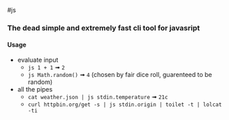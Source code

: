 #js
### The dead simple and extremely fast cli tool for javasript

#### Usage
- evaluate input
  - `js 1 + 1` ➟ `2`
  - `js Math.random()` ➟ `4` (chosen by fair dice roll, guarenteed to be random)
- all the pipes
  - `cat weather.json | js stdin.temperature` ➟ `21c`
  - `curl httpbin.org/get -s | js stdin.origin | toilet -t | lolcat -ti`